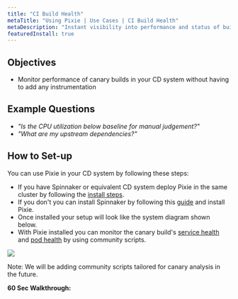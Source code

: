 ```yaml
---
title: "CI Build Health"
metaTitle: "Using Pixie | Use Cases | CI Build Health"
metaDescription: "Instant visibility into performance and status of builds in K8s based CI build systems."
featuredInstall: true
---
```


## Objectives

- Monitor performance of canary builds in your CD system without having to add any instrumentation

## Example Questions
- _"Is the CPU utilization below baseline for manual judgement?"_
- _"What are my upstream dependencies?"_

## How to Set-up

You can use Pixie in your CD system by following these steps:

- If you have Spinnaker or equivalent CD system deploy Pixie in the same cluster by following the [install steps](/installing-pixie/install-guides).
- If you don't you can install Spinnaker by following this [guide](https://cloud.google.com/solutions/automated-canary-analysis-kubernetes-engine-spinnaker) and install Pixie.
- Once installed your setup will look like the system diagram shown below.
- With Pixie installed you can monitor the canary build's [service health](/using-pixie/use-cases/service-health) and [pod health](/using-pixie/use-cases/infra-health) by using community scripts.

![](canary-arch.svg)

Note: We will be adding community scripts tailored for canary analysis in the future.

**60 Sec Walkthrough:**

<YouTube youTubeId="2J7XmJTbqAc" />
